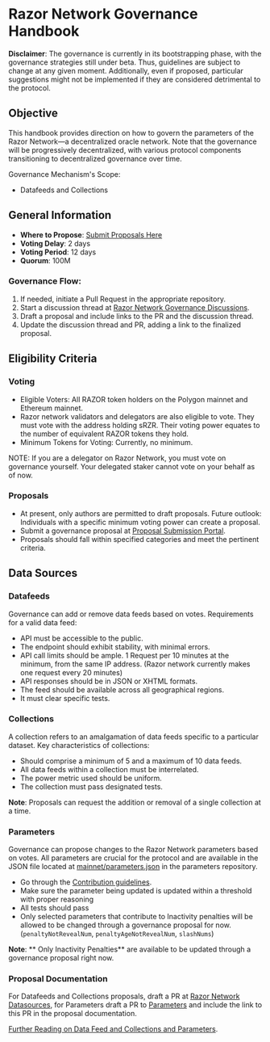 # Razor Network Governance Handbook

**Disclaimer**: The governance is currently in its bootstrapping phase, with the governance strategies still under beta. Thus, guidelines are subject to change at any given moment. Additionally, even if proposed, particular suggestions might not be implemented if they are considered detrimental to the protocol.

## Objective

This handbook provides direction on how to govern the parameters of the Razor Network—a decentralized oracle network. Note that the governance will be progressively decentralized, with various protocol components transitioning to decentralized governance over time.

Governance Mechanism's Scope:

- Datafeeds and Collections

## General Information

- **Where to Propose**: [Submit Proposals Here](https://vote.razor.network)
- **Voting Delay**: 2 days
- **Voting Period**: 12 days
- **Quorum**: 100M 

### Governance Flow:

1. If needed, initiate a Pull Request in the appropriate repository.
2. Start a discussion thread at [Razor Network Governance Discussions](https://github.com/razor-network/governance/discussions).
3. Draft a proposal and include links to the PR and the discussion thread.
4. Update the discussion thread and PR, adding a link to the finalized proposal.

## Eligibility Criteria

### Voting

- Eligible Voters: All RAZOR token holders on the Polygon mainnet and Ethereum mainnet. 
- Razor network validators and delegators are also eligible to vote. They must vote with the address holding sRZR. Their voting power equates to the number of equivalent RAZOR tokens they hold.
- Minimum Tokens for Voting: Currently, no minimum.

NOTE: If you are a delegator on Razor Network, you must vote on governance yourself. Your delegated staker cannot vote on your behalf as of now.

### Proposals

- At present, only authors are permitted to draft proposals. Future outlook: Individuals with a specific minimum voting power can create a proposal.
- Submit a governance proposal at [Proposal Submission Portal](https://vote.razor.network).
- Proposals should fall within specified categories and meet the pertinent criteria.

## Data Sources

### Datafeeds

Governance can add or remove data feeds based on votes. Requirements for a valid data feed:

- API must be accessible to the public.
- The endpoint should exhibit stability, with minimal errors.
- API call limits should be ample. 1 Request per 10 minutes at the minimum, from the same IP address. (Razor network currently makes one request every 20 minutes)
- API responses should be in JSON or XHTML formats.
- The feed should be available across all geographical regions.
- It must clear specific tests.

### Collections

A collection refers to an amalgamation of data feeds specific to a particular dataset. Key characteristics of collections:

- Should comprise a minimum of 5 and a maximum of 10 data feeds.
- All data feeds within a collection must be interrelated.
- The power metric used should be uniform.
- The collection must pass designated tests.


**Note**: Proposals can request the addition or removal of a single collection at a time.

### Parameters 

Governance can propose changes to the Razor Network parameters based on votes. All parameters are crucial for the protocol and are available in the JSON file located at [mainnet/parameters.json](https://github.com/razor-network/parameters/blob/main/mainnet/parameters.json) in the parameters repository.

- Go through the [Contribution guidelines](https://github.com/razor-network/parameters/blob/main/CONTRIBUTING.md).
- Make sure the parameter being updated is updated within a threshold with proper reasoning
- All tests should pass
- Only selected parameters that contribute to Inactivity penalties will be allowed to be changed through a governance proposal for now. (`penaltyNotRevealNum`, `penaltyAgeNotRevealNum`, `slashNums`)


**Note**: ** Only Inactivity Penalties** are available to be updated through a governance proposal right now. 

### Proposal Documentation

For Datafeeds and Collections proposals, draft a PR at [Razor Network Datasources](https://github.com/razor-network/datasources), for Parameters draft a PR to [Parameters](https://github.com/razor-network/parameters) and include the link to this PR in the proposal documentation.

[Further Reading on Data Feed and Collections and Parameters](https://docs.razor.network/docs/Governance#add-datasource-through-proposal).
